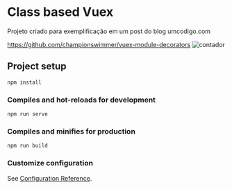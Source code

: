 # Class based Vuex

Projeto criado para exemplificação em um post do blog umcodigo.com

https://github.com/championswimmer/vuex-module-decorators
![contador]()
 
## Project setup
```
npm install
```

### Compiles and hot-reloads for development
```
npm run serve
```

### Compiles and minifies for production
```
npm run build
```

### Customize configuration
See [Configuration Reference](https://cli.vuejs.org/config/).
